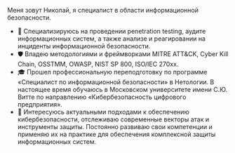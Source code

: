 Меня зовут Николай, я специалист в области информационной безопасности.

- 🔐 Специализируюсь на проведении penetration testing, аудите информационных систем, а также анализе и реагировании на инциденты информационной безопасности.  
- 🛡️ Владею методологиями и фреймворками MITRE ATT&CK, Cyber Kill Chain, OSSTMM, OWASP, NIST SP 800, ISO/IEC 270xx.
- 🎓 Прошел профессиональную переподготовку по программе «Специалист по информационной безопасности» в Нетологии. В настоящее время обучаюсь в Московском университете имени С.Ю. Витте по направлению «Кибербезопасность цифрового предприятия».
- 🚀 Интересуюсь актуальными подходами к обеспечению кибербезопасности, отслеживаю современные векторы атак и инструменты защиты. Постоянно развиваю свои компетенции и применяю их на практике для обеспечения комплексной защиты информационных систем.
